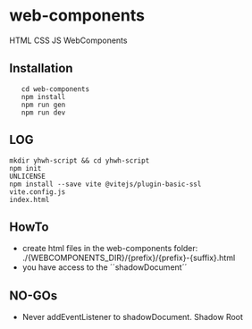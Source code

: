 # web-components
HTML CSS JS WebComponents

## Installation
```git clone https://github.com/J4H20M3/web-components.git
   cd web-components
   npm install
   npm run gen
   npm run dev
```

## LOG
    mkdir yhwh-script && cd yhwh-script
    npm init
    UNLICENSE
    npm install --save vite @vitejs/plugin-basic-ssl
    vite.config.js
    index.html

## HowTo
- create html files in the web-components folder: ./{WEBCOMPONENTS_DIR}/{prefix}/{prefix}-{suffix}.html
- you have access to the ´´shadowDocument´´

## NO-GOs
- Never addEventListener to shadowDocument. Shadow Root